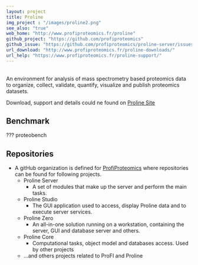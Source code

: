 ```yaml
---
layout: project
title: Proline
img_project : "/images/proline2.png"
see_also: "true"
web_home: "http://www.profiproteomics.fr/proline"
github_project: "https://github.com/profiproteomics"
github_issue: "https://github.com/profiproteomics/proline-server/issues"
url_download: "http://www.profiproteomics.fr/proline-downloads/"
url_help: "https://www.profiproteomics.fr/proline-support/"
---
```

<br>
An environment for analysis of mass spectrometry based proteomics data to organize, collect,  validate, quantify, visualize and publish proteomics datasets.
<br>

Download, support and details could ne found on [Proline Site](http://www.profiproteomics.fr/proline) 

## Benchmark

??? proteobench 

## Repositories

* A gitHub organization is defined for [ProfiProteomics](https://github.com/profiproteomics) where repositories can be found for following projects.  
  * Proline Server&nbsp;&nbsp;<i class="fa fa-grayicon fa-unlock" title="Public" style="color: $gray-300;"></i>&nbsp;<a href="https://github.com/profiproteomics/proline-server" target="_blank"><i class="fa fa-github"></i></a>
    * A set of modules that make up the server and perform the main tasks.
  * Proline Studio&nbsp;&nbsp;<i class="fa fa-grayicon fa-unlock" title="Public"></i>&nbsp;<a href="https://github.com/profiproteomics/proline-studio" target="_blank"><i class="fa fa-github"></i></a>
    * The GUI application used to access, display Proline data and to execute server services.
  * Proline Zero&nbsp;&nbsp;&nbsp;<i class="fa fa-grayicon fa-unlock"  title="Public"></i>&nbsp;<a href="https://github.com/profiproteomics/proline-zero" target="_blank"><i class="fa fa-github"></i></a>&nbsp;&nbsp;
    * An all-in-one solution running on a workstation, containing the server, GUI and database server and others.
  * Proline Core&nbsp;&nbsp;&nbsp;<i class="fa fa-grayicon fa-unlock"  title="Public"></i>&nbsp;<a href="https://github.com/profiproteomics/proline-core" target="_blank"><i class="fa fa-github"></i></a>&nbsp;&nbsp;
    * Computational tasks, object model and databases access. Used by other projects 
  * ...and others projects related to ProFI and Proline <i class="fa fa-grayicon fa-unlock"  title="Public"></i>&nbsp;&nbsp;<a href="https://github.com/orgs/profiproteomics/repositories" target="_blank"><i class="fa fa-github"></i></a>&nbsp;&nbsp;

